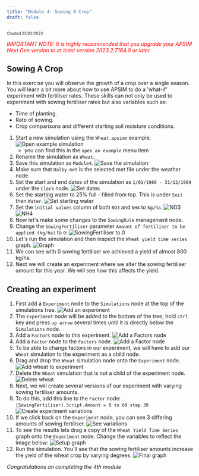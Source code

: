 ```yaml
---
title: "Module 4: Sowing A Crop"
draft: false
---
```

<p style="font-size: 10px">Created 23/02/2023</p>

<em style="color: red"> IMPORTANT NOTE: It is highly recommended that you upgrade your APSIM Next Gen version to at least version 2023.2.7164.0 or later.</em>

## Sowing A Crop

In this exercise you will observe the growth of a crop over a single season. 
You will learn a bit more about how to use APSIM to do a 'what-if' experiment with fertiliser rates. 
These skills can not only be used to experiment with sowing fertiliser rates but also variables such as:

- Time of planting.
- Rate of sowing.
- Crop comparisons and different starting soil moisture conditions.

1. Start a new simulation using the `Wheat.apsimx` example.
![Open example simulation](/images/moduleFourImages/img1.png)
	- you can find this in the `open an example` menu item
2. Rename the simulation as `Wheat`. 
3. Save this simulation as `Module4`.
![Save the simulation](/images/moduleFourImages/img2.png)
4. Make sure that `Dalby.met` is the selected met file under the weather node.
5. Set the start and end dates of the simulation as `1/01/1989 - 31/12/1989` under the `Clock` node.
![Set dates](/images/moduleFourImages/img3.png)
6. Set the starting water to 25% full - filled from top. This is under `Soil` then `Water`.
![Set starting water](/images/moduleFourImages/img4.png)
7. Set the `initial values` column of both `NO3` and `NH4` to `kg/ha`.
	![NO3](/images/moduleFourImages/img5.png)
	![NH4](/images/moduleFourImages/img6.png)
8. Now let's make some changes to the `SowingRule` management node.
9. Change the `SowingFertiliser` parameter `Amount of fertiliser to be applied (kg/ha)` to `0`:
![SowingFertiliser to 0](/images/moduleFourImages/img7.png)
10. Let's run the simulation and then inspect the `Wheat yield time series` graph.
![Graph](/images/moduleFourImages/img8.png)
11. We can see with 0 sowing fertiliser we achieved a yield of almost 800 kg/ha.
12. Next we will create an experiment where we alter the sowing fertiliser amount for this year.
We will see how this affects the yield.

## Creating an experiment

1. First add a `Experiment` node to the `Simulations` node at the top of the simulations tree.
![Add an experiment](/images/moduleFourImages/img9.png)
2. The `Experiment` node will be added to the bottom of the tree, hold `ctrl` key and press `up arrow` several times until it is directly below the `Simulations` node.
3. Add a `Factors` node to this experiment.
![Add a Factors node](/images/moduleFourImages/img10.png)
4. Add a `Factor` node to the `Factors` node.
![Add a Factor node](/images/moduleFourImages/img12.png)
5. To be able to change factors in our experiment, we will have to add our `Wheat` simulation to the experiment as a child node.
6. Drag and drop the `Wheat` simulation node onto the `Experiment` node.
![Add wheat to experiment](/images/moduleFourImages/img13.png)
7. Delete the `Wheat` simulation that is not a child of the experiment node.
![Delete wheat](/images/moduleFourImages/img14.png)
8. Next, we will create several versions of our experiment with varying sowing fertiliser amounts.
9. To do this, add this line to the `Factor` node: `[SowingFertiliser].Script.Amount = 0 to 60 step 30`
![Create experiment variations](/images/moduleFourImages/img15.png)
10. If we click back on the `Experiment` node, you can see 3 differing amounts of sowing fertiliser.
![See variations](/images/moduleFourImages/img16.png)
11. To see the results lets drag a copy of the `Wheat Yield Time Series` graph onto the `Experiment` node.
Change the variables to reflect the image below:
![Setup graph](/images/moduleFourImages/img17.png)
12. Run the simulation. You'll see that the sowing fertiliser amounts increase the yield of the wheat crop by varying degrees.
![Final graph](/images/moduleFourImages/img18.png)

*Congratulations on completing the 4th module*




	